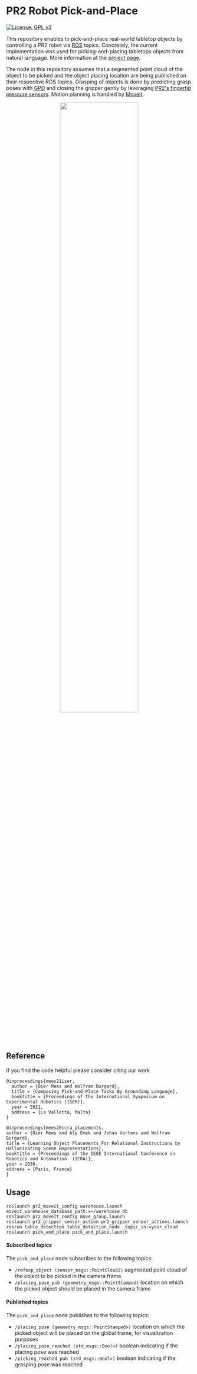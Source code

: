 # PR2 Robot Pick-and-Place
[![License: GPL v3](https://img.shields.io/badge/License-GPLv3-blue.svg)](https://www.gnu.org/licenses/gpl-3.0)

This repository enables to pick-and-place real-world tabletop objects by controlling a PR2 robot via [ROS](https://www.ros.org/) topics. 
Concretely, the current implementation was used for picking-and-placing tabletops objects from natural language.
More information at the [project page](http://speechrobot.cs.uni-freiburg.de/).

The node in this repository assumes that a segmented point cloud of the object to be picked and the object placing location are being published on their respective ROS topics.
Grasping of objects is done by predicting grasp poses with [GPD](https://arxiv.org/abs/1603.01564) and closing the gripper gently by leveraging [PR2's fingertip pressure sensors](http://wiki.ros.org/pr2_gripper_sensor_action).
Motion planning is handled by [MoveIt](https://moveit.ros.org/). 

<p align="center">
  <img src="http://speechrobot.cs.uni-freiburg.de/images/motivation.png" width="65%"/>
</p>

## Reference
If you find the code helpful please consider citing our work
```
@inproceedings{mees21iser,
  author = {Oier Mees and Wolfram Burgard},
  title = {Composing Pick-and-Place Tasks By Grounding Language},
  booktitle = {Proceedings of the International Symposium on Experimental Robotics (ISER)},
  year = 2021,
  address = {La Valletta, Malta}
}
```
```
@inproceedings{mees20icra_placements,
author = {Oier Mees and Alp Emek and Johan Vertens and Wolfram Burgard},
title = {Learning Object Placements For Relational Instructions by Hallucinating Scene Representations},
booktitle = {Proceedings of the IEEE International Conference on Robotics and Automation  (ICRA)},
year = 2020,
address = {Paris, France}
}
```

## Usage
```
roslaunch pr2_moveit_config warehouse.launch moveit_warehouse_database_path:=~/warehouse_db
roslaunch pr2_moveit_config move_group.launch
roslaunch pr2_gripper_sensor_action pr2_gripper_sensor_actions.launch
rosrun table_detection table_detection_node _topic_in:=your_cloud
roslaunch pick_and_place pick_and_place.launch
```
#### Subscribed topics
The `pick_and_place` node subscribes to the following topics:

*  `/refexp_object (sensor_msgs::PointCloud2)` segmented point cloud of the object to be picked in the camera frame
* `/placing_pose_pub (geometry_msgs::PointStamped)` location on which the picked object should be placed in the camera frame

#### Published topics
The `pick_and_place` node publishes to the following topics:

*  `/placing_pose (geometry_msgs::PointStamped>)` location on which the picked object will be placed on the global frame, for visualization purposes
*  `/placing_pose_reached (std_msgs::Bool>)` boolean indicating if the placing pose was reached
*  `/picking_reached_pub (std_msgs::Bool>)` boolean indicating if the grasping pose was reached